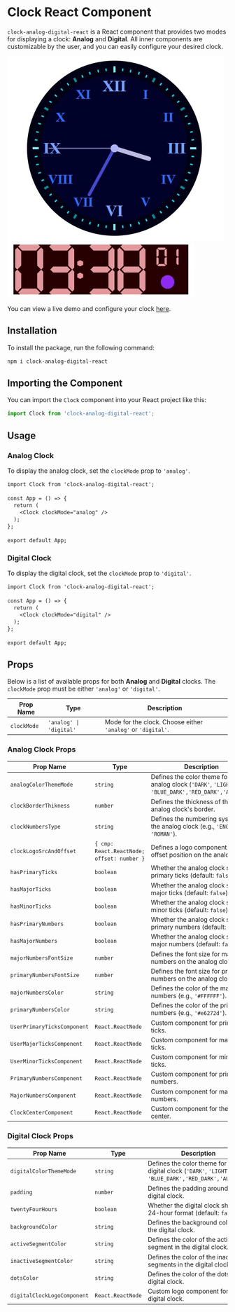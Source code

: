 
# Clock React Component

`clock-analog-digital-react` is a React component that provides two modes for displaying a clock: **Analog** and **Digital**. All inner components are customizable by the user, and you can easily configure your desired clock.

![Analog Mode](./public/analog-d-b.jpg?raw=true "Analog Mode")
![Digital Mode](./public/digital-d-r.jpg?raw=true "Digital Mode")

You can view a live demo and configure your clock [here](https://react-clock-analog-digital-demo.vercel.app).

## Installation

To install the package, run the following command:

```bash
npm i clock-analog-digital-react
```

## Importing the Component

You can import the `Clock` component into your React project like this:

```typescript
import Clock from 'clock-analog-digital-react';
```

## Usage

### Analog Clock

To display the analog clock, set the `clockMode` prop to `'analog'`.

```tsx
import Clock from 'clock-analog-digital-react';

const App = () => {
  return (
    <Clock clockMode="analog" />
  );
};

export default App;
```

### Digital Clock

To display the digital clock, set the `clockMode` prop to `'digital'`.

```tsx
import Clock from 'clock-analog-digital-react';

const App = () => {
  return (
    <Clock clockMode="digital" />
  );
};

export default App;
```

## Props

Below is a list of available props for both **Analog** and **Digital** clocks. The `clockMode` prop must be either `'analog'` or `'digital'`.

| Prop Name                     | Type                                      | Description                                                                 |
|-------------------------------|-------------------------------------------|-----------------------------------------------------------------------------|
| `clockMode`                    | `'analog' \| 'digital'`                  | Mode for the clock. Choose either `'analog'` or `'digital'`.                |

### Analog Clock Props

| Prop Name                     | Type                                      | Description                                                                 |
|-------------------------------|-------------------------------------------|-----------------------------------------------------------------------------|
| `analogColorThemeMode`         | `string`                                  | Defines the color theme for the analog clock (`'DARK'`, `'LIGHT', 'BLUE_DARK','RED_DARK','AUTUMN'`).|
| `clockBorderThikness`          | `number`                                  | Defines the thickness of the analog clock's border.                         |
| `clockNumbersType`             | `string`                                  | Defines the numbering system for the analog clock (e.g., `'ENGLISH'`, `'ROMAN'`). |
| `clockLogoSrcAndOffset`        | `{ cmp: React.ReactNode; offset: number }` | Defines a logo component and its offset position on the analog clock.        |
| `hasPrimaryTicks`              | `boolean`                                 | Whether the analog clock shows primary ticks (default: `false`).             |
| `hasMajorTicks`                | `boolean`                                 | Whether the analog clock shows major ticks (default: `false`).               |
| `hasMinorTicks`                | `boolean`                                 | Whether the analog clock shows minor ticks (default: `false`).               |
| `hasPrimaryNumbers`            | `boolean`                                 | Whether the analog clock shows primary numbers (default: `false`).           |
| `hasMajorNumbers`              | `boolean`                                 | Whether the analog clock shows major numbers (default: `false`).             |
| `majorNumbersFontSize`         | `number`                                  | Defines the font size for major numbers on the analog clock.                 |
| `primaryNumbersFontSize`       | `number`                                  | Defines the font size for primary numbers on the analog clock.               |
| `majorNumbersColor`            | `string`                                  | Defines the color of the major numbers (e.g., `'#FFFFFF'`).                  |
| `primaryNumbersColor`          | `string`                                  | Defines the color of the primary numbers (e.g., `'#e6272d'`).                |
| `UserPrimaryTicksComponent`    | `React.ReactNode`                         | Custom component for primary ticks.                                          |
| `UserMajorTicksComponent`      | `React.ReactNode`                         | Custom component for major ticks.                                            |
| `UserMinorTicksComponent`      | `React.ReactNode`                         | Custom component for minor ticks.                                            |
| `PrimaryNumbersComponent`      | `React.ReactNode`                         | Custom component for primary numbers.                                        |
| `MajorNumbersComponent`        | `React.ReactNode`                         | Custom component for major numbers.                                          |
| `ClockCenterComponent`         | `React.ReactNode`                         | Custom component for the clock center.                                       |

### Digital Clock Props

| Prop Name                     | Type                                      | Description                                                                 |
|-------------------------------|-------------------------------------------|-----------------------------------------------------------------------------|
| `digitalColorThemeMode`        | `string`                                  | Defines the color theme for the digital clock (`'DARK'`, `'LIGHT', 'BLUE_DARK','RED_DARK','AUTUMN'`).|
| `padding`                      | `number`                                  | Defines the padding around the digital clock.                               |
| `twentyFourHours`              | `boolean`                                 | Whether the digital clock shows in 24-hour format (default: `false`).        |
| `backgroundColor`              | `string`                                  | Defines the background color of the digital clock.                          |
| `activeSegmentColor`           | `string`                                  | Defines the color of the active segment in the digital clock.                |
| `inactiveSegmentColor`         | `string`                                  | Defines the color of the inactive segments in the digital clock.             |
| `dotsColor`                    | `string`                                  | Defines the color of the dots in the digital clock.                          |
| `digitalClockLogoComponent`    | `React.ReactNode`                         | Custom logo component for the digital clock.                                |


